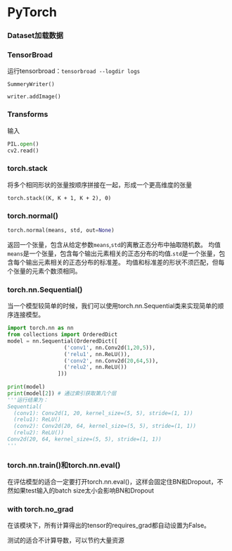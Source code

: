 # PyTorch

### Dataset加载数据



### TensorBroad

运行tensorbroad：`tensorbroad --logdir logs`

`SummeryWriter()`

`writer.addImage()`



### Transforms

输入

```python
PIL.open()
cv2.read()
```



### torch.stack

将多个相同形状的张量按顺序拼接在一起，形成一个更高维度的张量

```
torch.stack((K, K + 1, K + 2), 0)
```



### torch.normal()

```python
torch.normal(means, std, out=None)
```

返回一个张量，包含从给定参数`means`,`std`的离散正态分布中抽取随机数。 均值`means`是一个张量，包含每个输出元素相关的正态分布的均值.`std`是一个张量，包含每个输出元素相关的正态分布的标准差。 均值和标准差的形状不须匹配，但每个张量的元素个数须相同。



### torch.nn.Sequential()

当一个模型较简单的时候，我们可以使用torch.nn.Sequential类来实现简单的顺序连接模型。

```python
import torch.nn as nn
from collections import OrderedDict
model = nn.Sequential(OrderedDict([
                  ('conv1', nn.Conv2d(1,20,5)),
                  ('relu1', nn.ReLU()),
                  ('conv2', nn.Conv2d(20,64,5)),
                  ('relu2', nn.ReLU())
                ]))
 
print(model)
print(model[2]) # 通过索引获取第几个层
'''运行结果为：
Sequential(
  (conv1): Conv2d(1, 20, kernel_size=(5, 5), stride=(1, 1))
  (relu1): ReLU()
  (conv2): Conv2d(20, 64, kernel_size=(5, 5), stride=(1, 1))
  (relu2): ReLU())
Conv2d(20, 64, kernel_size=(5, 5), stride=(1, 1))
'''
```



### torch.nn.train()和torch.nn.eval()

在评估模型的适合一定要打开torch.nn.eval()，这样会固定住BN和Dropout，不然如果test输入的batch size太小会影响BN和Dropout



### with torch.no_grad

在该模块下，所有计算得出的tensor的requires_grad都自动设置为False。

测试的适合不计算导数，可以节约大量资源
